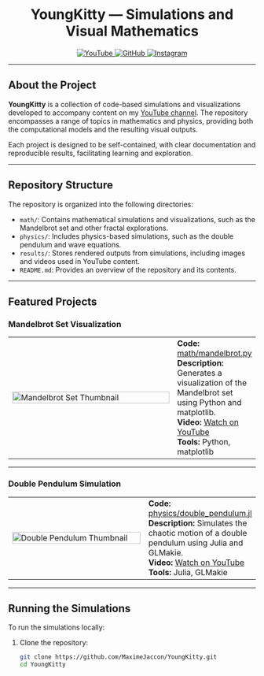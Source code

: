 <h1 align="center">YoungKitty — Simulations and Visual Mathematics</h1>

<p align="center">
  <a href="https://www.youtube.com/@MaximeJaccon" target="_blank">
    <img src="https://img.shields.io/badge/YouTube-YoungKitty-red?style=for-the-badge&logo=youtube" alt="YouTube" />
  </a>
  <a href="https://github.com/MaximeJaccon" target="_blank">
    <img src="https://img.shields.io/badge/GitHub-MaximeJaccon-181717?style=for-the-badge&logo=github" alt="GitHub" />
  </a>
  <a href="https://www.instagram.com/maxime.jaccon" target="_blank">
    <img src="https://img.shields.io/badge/Instagram-MaximeJaccon-pink?style=for-the-badge&logo=instagram" alt="Instagram" />
  </a>
</p>

---

## About the Project

**YoungKitty** is a collection of code-based simulations and visualizations developed to accompany content on my [YouTube channel](https://www.youtube.com/@MaximeJaccon). The repository encompasses a range of topics in mathematics and physics, providing both the computational models and the resulting visual outputs.

Each project is designed to be self-contained, with clear documentation and reproducible results, facilitating learning and exploration.

---

## Repository Structure

The repository is organized into the following directories:

- `math/`: Contains mathematical simulations and visualizations, such as the Mandelbrot set and other fractal explorations.
- `physics/`: Includes physics-based simulations, such as the double pendulum and wave equations.
- `results/`: Stores rendered outputs from simulations, including images and videos used in YouTube content.
- `README.md`: Provides an overview of the repository and its contents.

---

## Featured Projects

### Mandelbrot Set Visualization

<table>
  <tr>
    <td width="320">
      <a href="https://www.youtube.com/watch?v=XXXXXXXX" target="_blank">
        <img src="results/mandelbrot_thumbnail.jpg" width="100%" alt="Mandelbrot Set Thumbnail" />
      </a>
    </td>
    <td>
      <strong>Code:</strong> <a href="math/mandelbrot.py">math/mandelbrot.py</a><br />
      <strong>Description:</strong> Generates a visualization of the Mandelbrot set using Python and matplotlib.<br />
      <strong>Video:</strong> <a href="https://www.youtube.com/watch?v=XXXXXXXX">Watch on YouTube</a><br />
      <strong>Tools:</strong> Python, matplotlib
    </td>
  </tr>
</table>

---

### Double Pendulum Simulation

<table>
  <tr>
    <td width="320">
      <a href="https://www.youtube.com/watch?v=YYYYYYYY" target="_blank">
        <img src="results/double_pendulum_thumbnail.jpg" width="100%" alt="Double Pendulum Thumbnail" />
      </a>
    </td>
    <td>
      <strong>Code:</strong> <a href="physics/double_pendulum.jl">physics/double_pendulum.jl</a><br />
      <strong>Description:</strong> Simulates the chaotic motion of a double pendulum using Julia and GLMakie.<br />
      <strong>Video:</strong> <a href="https://www.youtube.com/watch?v=YYYYYYYY">Watch on YouTube</a><br />
      <strong>Tools:</strong> Julia, GLMakie
    </td>
  </tr>
</table>

---

## Running the Simulations

To run the simulations locally:

1. Clone the repository:

   ```bash
   git clone https://github.com/MaximeJaccon/YoungKitty.git
   cd YoungKitty
